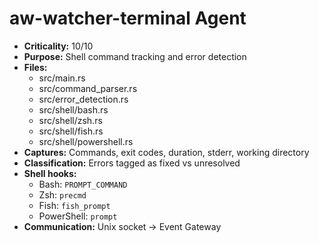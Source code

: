 # aw-watcher-terminal Agent

- **Criticality:** 10/10
- **Purpose:** Shell command tracking and error detection
- **Files:**
  - src/main.rs
  - src/command_parser.rs
  - src/error_detection.rs
  - src/shell/bash.rs
  - src/shell/zsh.rs
  - src/shell/fish.rs
  - src/shell/powershell.rs
- **Captures:** Commands, exit codes, duration, stderr, working directory
- **Classification:** Errors tagged as fixed vs unresolved
- **Shell hooks:**
  - Bash: `PROMPT_COMMAND`
  - Zsh: `precmd`
  - Fish: `fish_prompt`
  - PowerShell: `prompt`
- **Communication:** Unix socket → Event Gateway
